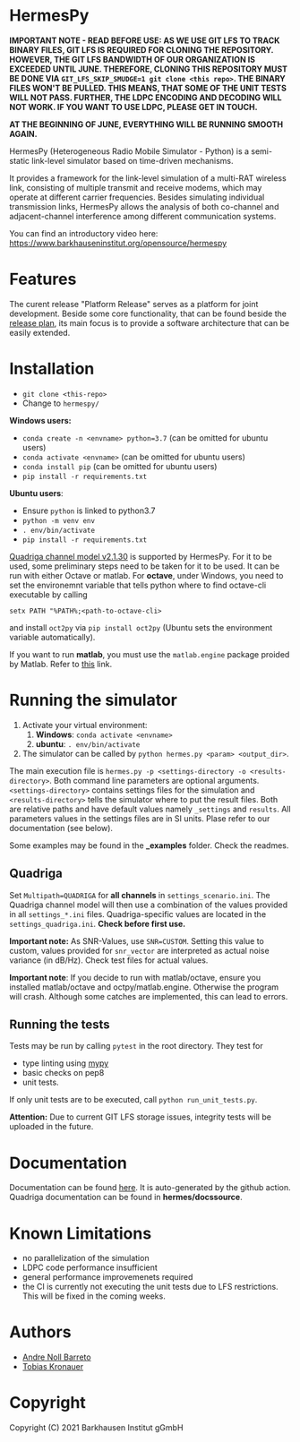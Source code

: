 # HermesPy

**IMPORTANT NOTE - READ BEFORE USE: AS WE USE GIT LFS TO TRACK BINARY FILES, GIT LFS IS REQUIRED FOR CLONING THE REPOSITORY. HOWEVER, THE GIT LFS BANDWIDTH OF OUR ORGANIZATION IS EXCEEDED UNTIL JUNE.
THEREFORE, CLONING THIS REPOSITORY MUST BE DONE VIA `GIT_LFS_SKIP_SMUDGE=1 git clone <this repo>`. THE BINARY FILES WON'T BE PULLED. THIS MEANS, THAT SOME OF THE UNIT TESTS WILL NOT PASS. FURTHER, THE LDPC
ENCODING AND DECODING WILL NOT WORK. IF YOU WANT TO USE LDPC, PLEASE GET IN TOUCH.**

**AT THE BEGINNING OF JUNE, EVERYTHING WILL BE RUNNING SMOOTH AGAIN.**

HermesPy (Heterogeneous Radio Mobile Simulator - Python) is a semi-static link-level simulator based on time-driven mechanisms.

It provides a framework for the link-level simulation of a multi-RAT wireless link, consisting of
multiple transmit and receive modems, which may operate at different carrier frequencies. Besides
simulating individual transmission links, HermesPy allows the analysis of both co-channel and
adjacent-channel interference among different communication systems.

You can find an introductory video here: https://www.barkhauseninstitut.org/opensource/hermespy

# Features

The curent release "Platform Release" serves as a platform for joint development. Beside some core functionality, that can be found beside the [release plan](FEATURES.md), its main focus is to provide a software architecture that can be easily extended.

# Installation

- `git clone <this-repo>`
- Change to `hermespy/`

**Windows users:**
- `conda create -n <envname> python=3.7` (can be omitted for ubuntu users)
- `conda activate <envname>` (can be omitted for ubuntu users)
- `conda install pip` (can be omitted for ubuntu users)
- `pip install -r requirements.txt`

**Ubuntu users**:
- Ensure `python` is linked to python3.7
- `python -m venv env`
- `. env/bin/activate`
- `pip install -r requirements.txt`
 

[Quadriga channel model v2.1.30](https://quadriga-channel-model.de/) is supported by HermesPy.
For it to be used, some preliminary steps need to be taken for it to be used. It can be run with either Octave or matlab. For **octave**, under Windows, you need to set the environemnt variable that tells python where to find octave-cli executable by calling

```
setx PATH "%PATH%;<path-to-octave-cli>
```

and install `oct2py` via `pip install oct2py` (Ubuntu sets the environment variable automatically).

If you want to run **matlab**, you must use the `matlab.engine` package proided by Matlab. Refer to [this](https://de.mathworks.com/help/matlab/matlab_external/install-the-matlab-engine-for-python.html) link.

# Running the simulator

1. Activate your virtual environment:
   1. **Windows**: `conda activate <envname>`
   2. **ubuntu**: `. env/bin/activate` 
2. The simulator can be called by `python hermes.py <param> <output_dir>`.

The main execution file is `hermes.py -p <settings-directory -o <results-directory>`. Both command line parameters are optional arguments. `<settings-directory>` contains settings files for the simulation and `<results-directory>` tells the simulator where to put the result files. Both are relative paths and have default values namely `_settings` and `results`. All parameters values in the settings files are in SI units. Plase refer to our documentation (see below).

Some examples may be found in the **_examples** folder. Check the readmes.

## Quadriga

Set `Multipath=QUADRIGA` for **all channels** in `settings_scenario.ini`. The Quadriga channel model will then use a combination of the values provided in all `settings_*.ini` files. Quadriga-specific values are located in the `settings_quadriga.ini`. **Check before first use.**

**Important note:** As SNR-Values, use `SNR=CUSTOM`. Setting this value to custom, values provided for `snr_vector` are interpreted as actual noise variance (in dB/Hz). Check test files for actual values.

**Important note**: If you decide to run with matlab/octave, ensure you installed matlab/octave and octpy/matlab.engine. Otherwise the program will crash. Although some catches are implemented, this can lead to errors.

## Running the tests

Tests may be run by calling `pytest` in the root directory. They test for

- type linting using [mypy](mypy.readthedocs.io/)
- basic checks on pep8
- unit tests.

If only unit tests are to be executed, call `python run_unit_tests.py`.

**Attention:** Due to current GIT LFS storage issues, integrity tests will be uploaded in the future.

# Documentation

Documentation can be found [here](https://barkhausen-institut.github.io/hermespy/index.html). It is auto-generated by the github action.
Quadriga documentation can be found in **hermes/docssource**.

# Known Limitations

- no parallelization of the simulation
- LDPC code performance insufficient
- general performance improvemenets required
- the CI is currently not executing the unit tests due to LFS restrictions. This will be fixed in the coming weeks.

# Authors

* [Andre Noll Barreto](https://gitlab.com/anollba)
* [Tobias Kronauer](https://github.com/tokr-bit)


# Copyright
Copyright (C) 2021 Barkhausen Institut gGmbH

